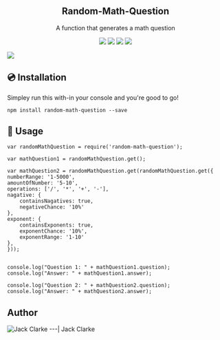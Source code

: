 <h2  align="center">Random-Math-Question</h2>
<p  align="center">A function that generates a math question</p>

<p align="center">
  <a href="https://github.com/tokyojack/random-math-question/stargazers"><img src="https://img.shields.io/github/stars/tokyojack/random-math-question.svg"></a>
  <a href="https://github.com/tokyojack/random-math-question/issues"><img src="https://img.shields.io/github/issues/tokyojack/random-math-question.svg"></a>
  <a href="https://github.com/tokyojack/random-math-question/network"><img src="https://img.shields.io/github/forks/tokyojack/random-math-question.svg"></a>
  <a href="https://twitter.com/intent/tweet?text=Wow:&url=https%3A%2F%2Fgithub.com%2Ftokyojack%2Frandom-math-question"><img src="https://img.shields.io/twitter/url/https/github.com/tokyojack/random-math-question.svg?style=social"></a>
</p>
  
<img align="center" src="https://i.imgur.com/e15KxxL.png"/>

## :cd: Installation

Simpley run this with-in your console and you're good to go!
```
npm install random-math-question --save
```


## :straight_ruler: Usage

  ```
var randomMathQuestion = require('random-math-question');

var mathQuestion1 = randomMathQuestion.get();

var mathQuestion2 = randomMathQuestion.get(randomMathQuestion.get({
  numberRange: '1-5000',
  amountOfNumber: '5-10',
  operations: ['/', '*', '+', '-'],
  nagative: {
      containsNagatives: true,
      negativeChance: '10%'
  },
  exponent: {
      containsExponents: true,
      exponentChance: '10%',
      exponentRange: '1-10'
  },
}));


console.log("Question 1: " + mathQuestion1.question);
console.log("Answer: " + mathQuestion1.answer);

console.log("Question 2: " + mathQuestion2.question);
console.log("Answer: " + mathQuestion2.answer);
  ```
  
## Author


![Jack Clarke](https://avatars1.githubusercontent.com/u/19690448?s=96&v=4)
---|
Jack Clarke
